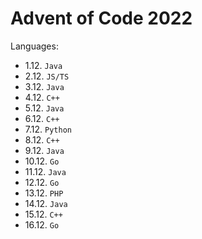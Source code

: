 # Advent of Code 2022

Languages:
- 1.12. `Java`
- 2.12. `JS/TS`
- 3.12. `Java`
- 4.12. `C++`
- 5.12. `Java`
- 6.12. `C++`
- 7.12. `Python`
- 8.12. `C++`
- 9.12. `Java`
- 10.12. `Go`
- 11.12. `Java`
- 12.12. `Go`
- 13.12. `PHP`
- 14.12. `Java`
- 15.12. `C++`
- 16.12. `Go`
